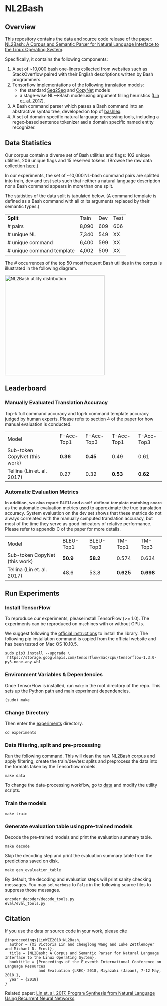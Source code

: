 # NL2Bash

## Overview

This repository contains the data and source code release of the paper: [NL2Bash: A Corpus and Semantic Parser for
Natural Language Interface to the Linux Operating System](http://victorialin.net/pubs/nl2bash.pdf).

Specifically, it contains the following components:

1. A set of ~10,000 bash one-liners collected from websites such as StackOverflow paired with their English descriptions written by Bash programmers.
2. Tensorflow implementations of the following translation models:
   - the standard [Seq2Seq](https://arxiv.org/abs/1409.0473) and [CopyNet](https://arxiv.org/abs/1603.06393) models
   - a stage-wise NL⟶Bash model using argument filling heuristics ([Lin et. al. 2017](http://victorialin.net/pubs/tellina_tr_2017.pdf)).
3. A Bash command parser which parses a Bash command into an abstractive syntax tree, developed on top of  [bashlex](https://github.com/idank/bashlex).
4. A set of domain-specific natural language processing tools, including a regex-based sentence tokenizer and a domain specific named entity recognizer.

## Data Statistics

Our corpus contain a diverse set of Bash utilities and flags: 102 unique utilities, 206 unique flags and 15 reserved tokens. (Browse the raw data collection [here](https://github.com/TellinaTool/nl2bash/tree/master/data/bash).)

In our experiments, the set of ~10,000 NL-bash command pairs are splitted into train, dev and test sets such that neither a natural language description nor a Bash command appears in more than one split.

The statistics of the data split is tabulated below. (A command template is defined as a Bash command with all of its arguments replaced by their semantic types.)

<table>
   <tr>
      <td><strong>Split</strong></td>
      <td>Train</td>
      <td>Dev</td>
      <td>Test</td>
   </tr>
   <tr>
      <td># pairs</td>
      <td>8,090</td>
      <td>609</td>
      <td>606</td>
   </tr>
   <tr>
      <td># unique NL</td>
      <td>7,340</td>
      <td>549</td>
      <td>XX</td>
   </tr>
   <tr>
      <td># unique command</td>
      <td>6,400</td>
      <td>599</td>
      <td>XX</td>
   </tr>
   <tr>
      <td># unique command template</td>
      <td>4,002</td>
      <td>509</td>
      <td>XX</td>
   </tr>
</table>

The # occurrences of the top 50 most frequent Bash utilities in the corpus is illustrated in the following diagram.

<p align="left">
  <img src="http://victorialin.net/img/github/nl2bash-utility-dist2.png" width="320" title="NL2Bash utility distribution">
</p>

## Leaderboard

### Manually Evaluated Translation Accuracy

Top-k full command accuracy and top-k command template accuracy judged by human experts. Please refer to section 4 of the paper for how manual evaluation is conducted.

<table>
   <tr>
      <td>Model</td>
      <td>F-Acc-Top1</td>
      <td>F-Acc-Top3</td>
      <td>T-Acc-Top1</td>
      <td>T-Acc-Top3</td>
   </tr>
   <tr>
      <td>Sub-token CopyNet (this work)</td>
      <td><strong>0.36</strong></td>
      <td><strong>0.45</strong></td>
      <td>0.49</td>
      <td>0.61</td>
   </tr>
   <tr>
      <td>Tellina (Lin et. al. 2017)</td>
      <td>0.27</td>
      <td>0.32</td>
      <td><strong>0.53</strong></td>
      <td><strong>0.62</strong></td>
   </tr>
</table>

### Automatic Evaluation Metrics

In addition, we also report BLEU and a self-defined template matching score as the automatic evaluation metrics used to approximate the true translation accuracy. System evaluation on the dev set shows that these metrics do not always correlated with the manually computed translation accuracy, but most of the time they serve as good indicators of relative performance. Please refer to appendix C of the paper for more details.

<table>
   <tr>
      <td>Model</td>
      <td>BLEU-Top1</td>
      <td>BLEU-Top3</td>
      <td>TM-Top1</td>
      <td>TM-Top3</td>
   </tr>
   <tr>
      <td>Sub-token CopyNet (this work)</td>
      <td><strong>50.9</strong></td>
      <td><strong>58.2</strong></td>
      <td>0.574</td>
      <td>0.634</td>
   </tr>
   <tr>
      <td>Tellina (Lin et. al. 2017)</td>
      <td>48.6</td>
      <td>53.8</td>
      <td><strong>0.625</strong></td>
      <td><strong>0.698</strong></td>
   </tr>
</table>

## Run Experiments

### Install TensorFlow

To reproduce our experiments, please install TensorFlow (>= 1.0). The experiments can be reproduced on machines with or without GPUs.

We suggest following the [official instructions](https://www.tensorflow.org/install/) to install the library. The following pip installation command is copied from the official website and has been tested on Mac OS 10.10.5.
```
sudo pip3 install --upgrade \
 https://storage.googleapis.com/tensorflow/mac/cpu/tensorflow-1.3.0-py3-none-any.whl 
```

### Environment Variables & Dependencies

Once TensorFlow is installed, run `make` in the root directory of the repo. This sets up the Python path and main experiment dependencies.
```
(sudo) make
```

### Change Directory

Then enter the [experiments](/experiments) directory.
```
cd experiments
```
### Data filtering, split and pre-processing

Run the following command. This will clean the raw NL2Bash corpus and apply filtering, create the train/dev/test splits and preprocess the data into the formats taken by the Tensorflow models. 

```
make data
```
To change the data-processing workflow, go to [data](/data) and modify the utility scripts.

### Train the models
```
make train
```

### Generate evaluation table using pre-trained models

Decode the pre-trained models and print the evaluation summary table.
```
make decode
```

Skip the decoding step and print the evaluation summary table from the predictions saved on disk.
```
make gen_evaluation_table
```

By default, the decoding and evaluation steps will print sanity checking messages. You may set `verbose` to `False` in the following source files to suppress those messages.
```
encoder_decoder/decode_tools.py
eval/eval_tools.py
```


## Citation

If you use the data or source code in your work, please cite
```
@inproceedings{LinWZE2018:NL2Bash, 
  author = {Xi Victoria Lin and Chenglong Wang and Luke Zettlemoyer and Michael D. Ernst}, 
  title = {NL2Bash: A Corpus and Semantic Parser for Natural Language Interface to the Linux Operating System}, 
  booktitle = {Proceedings of the Eleventh International Conference on Language Resources
               and Evaluation {LREC} 2018, Miyazaki (Japan), 7-12 May, 2018.},
  year = {2018} 
}
```

Related paper: [Lin et. al. 2017. Program Synthesis from Natural Language Using Recurrent Neural Networks](http://victorialin.net/pubs/tellina_tr_2017.pdf). 
